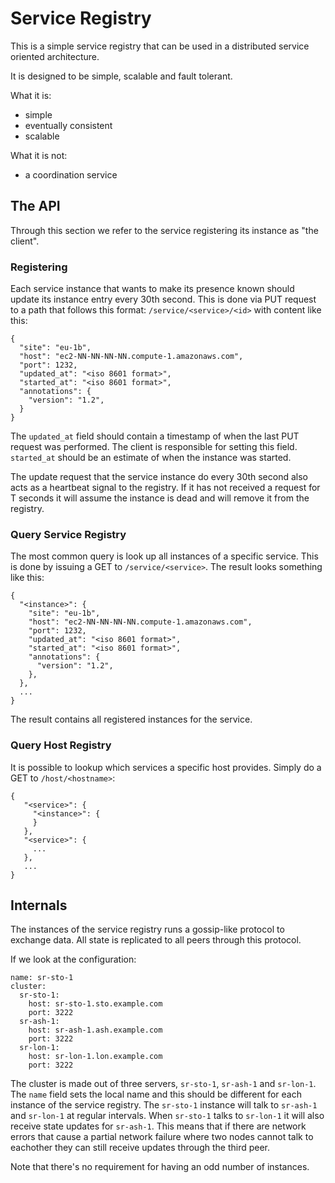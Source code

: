 # Service Registry #

This is a simple service registry that can be used in a distributed
service oriented architecture.

It is designed to be simple, scalable and fault tolerant.

What it is:

* simple
* eventually consistent
* scalable

What it is not:

* a coordination service

## The API

Through this section we refer to the service registering its instance
as "the client".

### Registering

Each service instance that wants to make its presence known should
update its instance entry every 30th second.  This is done via PUT
request to a path that follows this format: `/service/<service>/<id>`
with content like this:

    {
      "site": "eu-1b",
      "host": "ec2-NN-NN-NN-NN.compute-1.amazonaws.com",
      "port": 1232,
      "updated_at": "<iso 8601 format>",
      "started_at": "<iso 8601 format>",
      "annotations": {
        "version": "1.2",
      }
    }

The `updated_at` field should contain a timestamp of when the last PUT
request was performed.  The client is responsible for setting this
field. `started_at` should be an estimate of when the instance was
started.

The update request that the service instance do every 30th second also
acts as a heartbeat signal to the registry.  If it has not received a
request for T seconds it will assume the instance is dead and will
remove it from the registry.

### Query Service Registry

The most common query is look up all instances of a specific service.
This is done by issuing a GET to `/service/<service>`.  The result
looks something like this:

    {
      "<instance>": {
        "site": "eu-1b",
        "host": "ec2-NN-NN-NN-NN.compute-1.amazonaws.com",
        "port": 1232,
        "updated_at": "<iso 8601 format>",
        "started_at": "<iso 8601 format>",
        "annotations": {
          "version": "1.2",
        },
      },
      ...
    }

The result contains all registered instances for the service.  

### Query Host Registry

It is possible to lookup which services a specific host provides.
Simply do a GET to `/host/<hostname>`:

    {
       "<service>": {
         "<instance>": {
         }
       },
       "<service>": {
         ...
       },
       ...
    }


## Internals

The instances of the service registry runs a gossip-like protocol to
exchange data.  All state is replicated to all peers through this
protocol.

If we look at the configuration:

    name: sr-sto-1
    cluster:
      sr-sto-1:
        host: sr-sto-1.sto.example.com
        port: 3222
      sr-ash-1:
        host: sr-ash-1.ash.example.com
        port: 3222
      sr-lon-1:
        host: sr-lon-1.lon.example.com
        port: 3222

The cluster is made out of three servers, `sr-sto-1`, `sr-ash-1` and
`sr-lon-1`.  The `name` field sets the local name and this should be
different for each instance of the service registry.  The `sr-sto-1`
instance will talk to `sr-ash-1` and `sr-lon-1` at regular intervals.
When `sr-sto-1` talks to `sr-lon-1` it will also receive state updates
for `sr-ash-1`.  This means that if there are network errors that
cause a partial network failure where two nodes cannot talk to
eachother they can still receive updates through the third peer.

Note that there's no requirement for having an odd number of instances.
